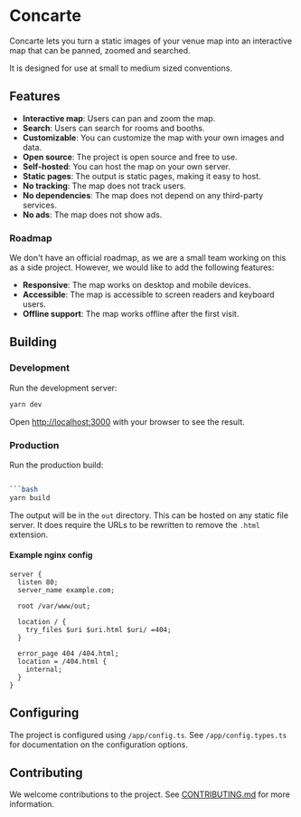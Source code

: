 # Concarte

Concarte lets you turn a static images of your venue map into an interactive map
that can be panned, zoomed and searched.

It is designed for use at small to medium sized conventions.

## Features

- **Interactive map**: Users can pan and zoom the map.
- **Search**: Users can search for rooms and booths.
- **Customizable**: You can customize the map with your own images and data.
- **Open source**: The project is open source and free to use.
- **Self-hosted**: You can host the map on your own server.
- **Static pages**: The output is static pages, making it easy to host.
- **No tracking**: The map does not track users.
- **No dependencies**: The map does not depend on any third-party services.
- **No ads**: The map does not show ads.

### Roadmap

We don't have an official roadmap, as we are a small team working on this
as a side project. However, we would like to add the following features:

- **Responsive**: The map works on desktop and mobile devices.
- **Accessible**: The map is accessible to screen readers and keyboard users.
- **Offline support**: The map works offline after the first visit.

## Building

### Development

Run the development server:

```bash
yarn dev
```

Open [http://localhost:3000](http://localhost:3000) with your browser to see the
result.

### Production

Run the production build:

````bash

```bash
yarn build
````

The output will be in the `out` directory. This can be hosted on any static file
server. It does require the URLs to be rewritten to remove the `.html`
extension.

#### Example nginx config

```nginx
server {
  listen 80;
  server_name example.com;

  root /var/www/out;

  location / {
    try_files $uri $uri.html $uri/ =404;
  }

  error_page 404 /404.html;
  location = /404.html {
    internal;
  }
}
```

## Configuring

The project is configured using `/app/config.ts`. See `/app/config.types.ts` for
documentation on the configuration options.

## Contributing

We welcome contributions to the project.
See [CONTRIBUTING.md](./CONTRIBUTING.md) for more information.
